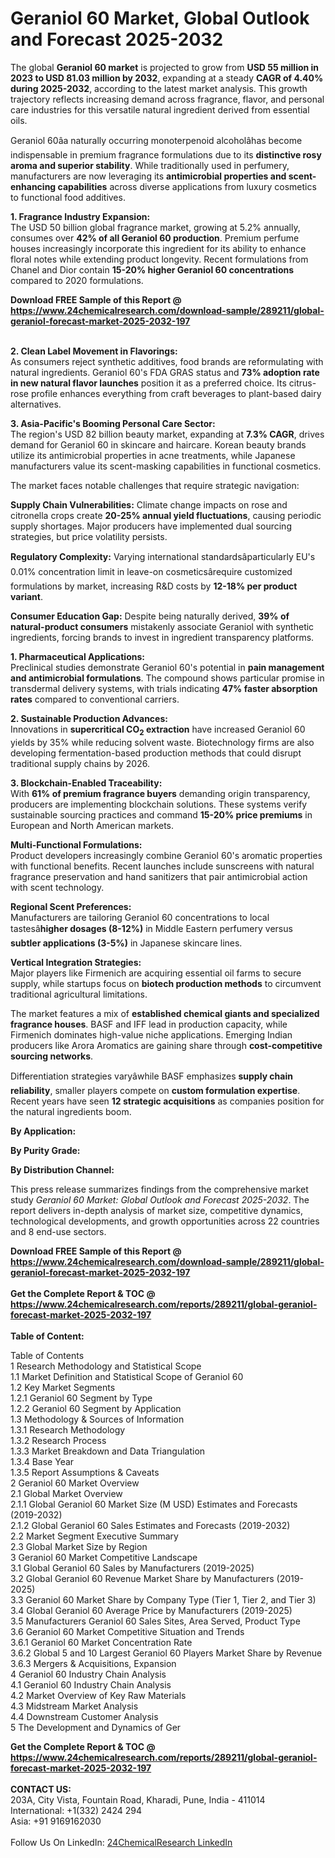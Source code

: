 <h1>Geraniol 60 Market, Global Outlook and Forecast 2025-2032</h1><p>The global <strong>Geraniol 60 market</strong> is projected to grow from <strong>USD 55 million in 2023 to USD 81.03 million by 2032</strong>, expanding at a steady <strong>CAGR of 4.40% during 2025-2032</strong>, according to the latest market analysis. This growth trajectory reflects increasing demand across fragrance, flavor, and personal care industries for this versatile natural ingredient derived from essential oils.</p><p>Geraniol 60âa naturally occurring monoterpenoid alcoholâhas become indispensable in premium fragrance formulations due to its <strong>distinctive rosy aroma and superior stability</strong>. While traditionally used in perfumery, manufacturers are now leveraging its <strong>antimicrobial properties and scent-enhancing capabilities</strong> across diverse applications from luxury cosmetics to functional food additives.</p><p><strong>1. Fragrance Industry Expansion:</strong><br>
The USD 50 billion global fragrance market, growing at 5.2% annually, consumes over <strong>42% of all Geraniol 60 production</strong>. Premium perfume houses increasingly incorporate this ingredient for its ability to enhance floral notes while extending product longevity. Recent formulations from Chanel and Dior contain <strong>15-20% higher Geraniol 60 concentrations</strong> compared to 2020 formulations.</p><div><b>Download FREE Sample of this Report @ 
            <a href="https://www.24chemicalresearch.com/download-sample/289211/global-geraniol-forecast-market-2025-2032-197">
            https://www.24chemicalresearch.com/download-sample/289211/global-geraniol-forecast-market-2025-2032-197</a></b></div><br><p><strong>2. Clean Label Movement in Flavorings:</strong><br>
As consumers reject synthetic additives, food brands are reformulating with natural ingredients. Geraniol 60's FDA GRAS status and <strong>73% adoption rate in new natural flavor launches</strong> position it as a preferred choice. Its citrus-rose profile enhances everything from craft beverages to plant-based dairy alternatives.</p><p><strong>3. Asia-Pacific's Booming Personal Care Sector:</strong><br>
The region's USD 82 billion beauty market, expanding at <strong>7.3% CAGR</strong>, drives demand for Geraniol 60 in skincare and haircare. Korean beauty brands utilize its antimicrobial properties in acne treatments, while Japanese manufacturers value its scent-masking capabilities in functional cosmetics.</p><p>The market faces notable challenges that require strategic navigation:</p><p><strong>Supply Chain Vulnerabilities:</strong> Climate change impacts on rose and citronella crops create <strong>20-25% annual yield fluctuations</strong>, causing periodic supply shortages. Major producers have implemented dual sourcing strategies, but price volatility persists.</p><p><strong>Regulatory Complexity:</strong> Varying international standardsâparticularly EU's 0.01% concentration limit in leave-on cosmeticsârequire customized formulations by market, increasing R&amp;D costs by <strong>12-18% per product variant</strong>.</p><p><strong>Consumer Education Gap:</strong> Despite being naturally derived, <strong>39% of natural-product consumers</strong> mistakenly associate Geraniol with synthetic ingredients, forcing brands to invest in ingredient transparency platforms.</p><p><strong>1. Pharmaceutical Applications:</strong><br>
Preclinical studies demonstrate Geraniol 60's potential in <strong>pain management and antimicrobial formulations</strong>. The compound shows particular promise in transdermal delivery systems, with trials indicating <strong>47% faster absorption rates</strong> compared to conventional carriers.</p><p><strong>2. Sustainable Production Advances:</strong><br>
Innovations in <strong>supercritical CO<sub>2</sub> extraction</strong> have increased Geraniol 60 yields by 35% while reducing solvent waste. Biotechnology firms are also developing fermentation-based production methods that could disrupt traditional supply chains by 2026.</p><p><strong>3. Blockchain-Enabled Traceability:</strong><br>
With <strong>61% of premium fragrance buyers</strong> demanding origin transparency, producers are implementing blockchain solutions. These systems verify sustainable sourcing practices and command <strong>15-20% price premiums</strong> in European and North American markets.</p><p><strong>Multi-Functional Formulations:</strong><br>
	Product developers increasingly combine Geraniol 60's aromatic properties with functional benefits. Recent launches include sunscreens with natural fragrance preservation and hand sanitizers that pair antimicrobial action with scent technology.</p><p><strong>Regional Scent Preferences:</strong><br>
	Manufacturers are tailoring Geraniol 60 concentrations to local tastesâ<strong>higher dosages (8-12%)</strong> in Middle Eastern perfumery versus <strong>subtler applications (3-5%)</strong> in Japanese skincare lines.</p><p><strong>Vertical Integration Strategies:</strong><br>
	Major players like Firmenich are acquiring essential oil farms to secure supply, while startups focus on <strong>biotech production methods</strong> to circumvent traditional agricultural limitations.</p><p>The market features a mix of <strong>established chemical giants and specialized fragrance houses</strong>. BASF and IFF lead in production capacity, while Firmenich dominates high-value niche applications. Emerging Indian producers like Arora Aromatics are gaining share through <strong>cost-competitive sourcing networks</strong>.</p><p>Differentiation strategies varyâwhile BASF emphasizes <strong>supply chain reliability</strong>, smaller players compete on <strong>custom formulation expertise</strong>. Recent years have seen <strong>12 strategic acquisitions</strong> as companies position for the natural ingredients boom.</p><p><strong>By Application:</strong></p><p><strong>By Purity Grade:</strong></p><p><strong>By Distribution Channel:</strong></p><p>This press release summarizes findings from the comprehensive market study <em>Geraniol 60 Market: Global Outlook and Forecast 2025-2032</em>. The report delivers in-depth analysis of market size, competitive dynamics, technological developments, and growth opportunities across 22 countries and 8 end-use sectors.</p><div><b>Download FREE Sample of this Report @ 
            <a href="https://www.24chemicalresearch.com/download-sample/289211/global-geraniol-forecast-market-2025-2032-197">
            https://www.24chemicalresearch.com/download-sample/289211/global-geraniol-forecast-market-2025-2032-197</a></b></div><br><div><b>Get the Complete Report & TOC @ 
            <a href="https://www.24chemicalresearch.com/reports/289211/global-geraniol-forecast-market-2025-2032-197">
            https://www.24chemicalresearch.com/reports/289211/global-geraniol-forecast-market-2025-2032-197</a></b></div><br>
            <b>Table of Content:</b><p>Table of Contents<br />
1 Research Methodology and Statistical Scope<br />
1.1 Market Definition and Statistical Scope of Geraniol 60<br />
1.2 Key Market Segments<br />
1.2.1 Geraniol 60 Segment by Type<br />
1.2.2 Geraniol 60 Segment by Application<br />
1.3 Methodology & Sources of Information<br />
1.3.1 Research Methodology<br />
1.3.2 Research Process<br />
1.3.3 Market Breakdown and Data Triangulation<br />
1.3.4 Base Year<br />
1.3.5 Report Assumptions & Caveats<br />
2 Geraniol 60 Market Overview<br />
2.1 Global Market Overview<br />
2.1.1 Global Geraniol 60 Market Size (M USD) Estimates and Forecasts (2019-2032)<br />
2.1.2 Global Geraniol 60 Sales Estimates and Forecasts (2019-2032)<br />
2.2 Market Segment Executive Summary<br />
2.3 Global Market Size by Region<br />
3 Geraniol 60 Market Competitive Landscape<br />
3.1 Global Geraniol 60 Sales by Manufacturers (2019-2025)<br />
3.2 Global Geraniol 60 Revenue Market Share by Manufacturers (2019-2025)<br />
3.3 Geraniol 60 Market Share by Company Type (Tier 1, Tier 2, and Tier 3)<br />
3.4 Global Geraniol 60 Average Price by Manufacturers (2019-2025)<br />
3.5 Manufacturers Geraniol 60 Sales Sites, Area Served, Product Type<br />
3.6 Geraniol 60 Market Competitive Situation and Trends<br />
3.6.1 Geraniol 60 Market Concentration Rate<br />
3.6.2 Global 5 and 10 Largest Geraniol 60 Players Market Share by Revenue<br />
3.6.3 Mergers & Acquisitions, Expansion<br />
4 Geraniol 60 Industry Chain Analysis<br />
4.1 Geraniol 60 Industry Chain Analysis<br />
4.2 Market Overview of Key Raw Materials<br />
4.3 Midstream Market Analysis<br />
4.4 Downstream Customer Analysis<br />
5 The Development and Dynamics of Ger</p><div><b>Get the Complete Report & TOC @ 
            <a href="https://www.24chemicalresearch.com/reports/289211/global-geraniol-forecast-market-2025-2032-197">
            https://www.24chemicalresearch.com/reports/289211/global-geraniol-forecast-market-2025-2032-197</a></b></div><br><b>CONTACT US:</b><br>
            203A, City Vista, Fountain Road, Kharadi, Pune, India - 411014<br>
            International: +1(332) 2424 294<br>
            Asia: +91 9169162030 <br><br>
            Follow Us On LinkedIn: <a href="https://www.linkedin.com/company/24chemicalresearch/">24ChemicalResearch LinkedIn</a>